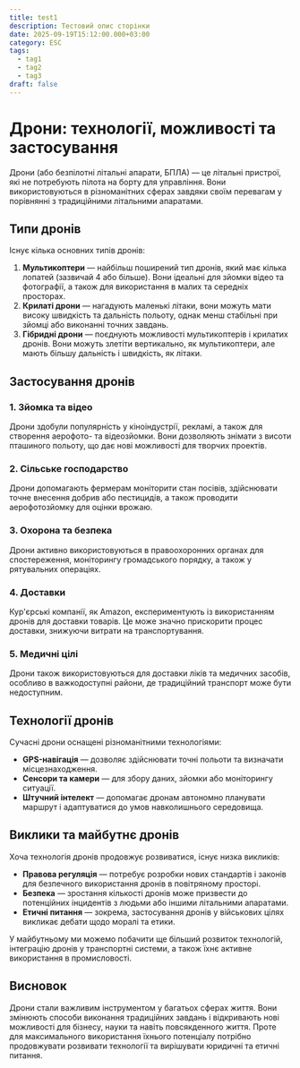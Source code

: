 ```yaml
---
title: test1
description: Тестовий опис сторінки
date: 2025-09-19T15:12:00.000+03:00
category: ESC
tags:
  - tag1
  - tag2
  - tag3
draft: false
---
```

# Дрони: технології, можливості та застосування

Дрони (або безпілотні літальні апарати, БПЛА) — це літальні пристрої, які не потребують пілота на борту для управління. Вони використовуються в різноманітних сферах завдяки своїм перевагам у порівнянні з традиційними літальними апаратами.

## Типи дронів

Існує кілька основних типів дронів:

1. **Мультикоптери** — найбільш поширений тип дронів, який має кілька лопатей (зазвичай 4 або більше). Вони ідеальні для зйомки відео та фотографії, а також для використання в малих та середніх просторах.
2. **Крилаті дрони** — нагадують маленькі літаки, вони можуть мати високу швидкість та дальність польоту, однак менш стабільні при зйомці або виконанні точних завдань.
3. **Гібридні дрони** — поєднують можливості мультикоптерів і крилатих дронів. Вони можуть злетіти вертикально, як мультикоптери, але мають більшу дальність і швидкість, як літаки.

## Застосування дронів

### 1. **Зйомка та відео**
Дрони здобули популярність у кіноіндустрії, рекламі, а також для створення аерофото- та відеозйомки. Вони дозволяють знімати з висоти пташиного польоту, що дає нові можливості для творчих проектів.

### 2. **Сільське господарство**
Дрони допомагають фермерам моніторити стан посівів, здійснювати точне внесення добрив або пестицидів, а також проводити аерофотозйомку для оцінки врожаю.

### 3. **Охорона та безпека**
Дрони активно використовуються в правоохоронних органах для спостереження, моніторингу громадського порядку, а також у рятувальних операціях.

### 4. **Доставки**
Кур'єрські компанії, як Amazon, експериментують із використанням дронів для доставки товарів. Це може значно прискорити процес доставки, знижуючи витрати на транспортування.

### 5. **Медичні цілі**
Дрони також використовуються для доставки ліків та медичних засобів, особливо в важкодоступні райони, де традиційний транспорт може бути недоступним.

## Технології дронів

Сучасні дрони оснащені різноманітними технологіями:

- **GPS-навігація** — дозволяє здійснювати точні польоти та визначати місцезнаходження.
- **Сенсори та камери** — для збору даних, зйомки або моніторингу ситуації.
- **Штучний інтелект** — допомагає дронам автономно планувати маршрут і адаптуватися до умов навколишнього середовища.

## Виклики та майбутнє дронів

Хоча технологія дронів продовжує розвиватися, існує низка викликів:

- **Правова регуляція** — потребує розробки нових стандартів і законів для безпечного використання дронів в повітряному просторі.
- **Безпека** — зростання кількості дронів може призвести до потенційних інцидентів з людьми або іншими літальними апаратами.
- **Етичні питання** — зокрема, застосування дронів у військових цілях викликає дебати щодо моралі та етики.

У майбутньому ми можемо побачити ще більший розвиток технологій, інтеграцію дронів у транспортні системи, а також їхнє активне використання в промисловості.

## Висновок

Дрони стали важливим інструментом у багатьох сферах життя. Вони змінюють способи виконання традиційних завдань і відкривають нові можливості для бізнесу, науки та навіть повсякденного життя. Проте для максимального використання їхнього потенціалу потрібно продовжувати розвивати технології та вирішувати юридичні та етичні питання.

